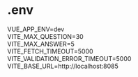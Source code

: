 # .env

VUE_APP_ENV=dev  
VITE_MAX_QUESTION=30  
VITE_MAX_ANSWER=5  
VITE_FETCH_TIMEOUT=5000  
VITE_VALIDATION_ERROR_TIMEOUT=5000  
VITE_BASE_URL=http://localhost:8085
